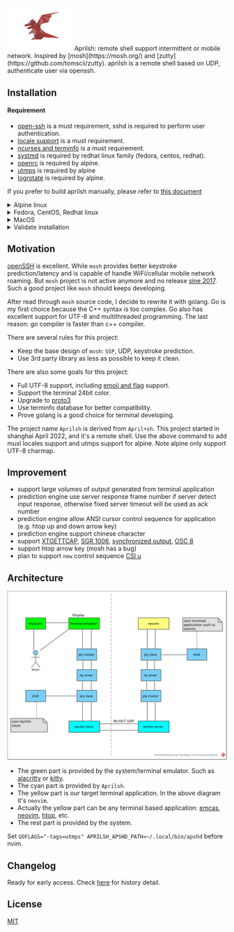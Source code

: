 <img src="img/aprilsh-avatar.png" alt="image" width="150"/>
Aprilsh: remote shell support intermittent or mobile network. Inspired by [mosh](https://mosh.org/) and [zutty](https://github.com/tomscii/zutty). aprilsh is a remote shell based on UDP, authenticate user via openssh.

## Installation

#### Requirement

- [open-ssh](https://www.openssh.com/) is a must requirement, sshd is required to perform user authentication.
- [locale support](https://git.adelielinux.org/adelie/musl-locales/-/wikis/home) is a must requirement.
- [ncurses and terminfo](https://invisible-island.net/ncurses/) is a must requirement.
- [systmd](https://systemd.io/) is required by redhat linux family (fedora, centos, redhat).
- [openrc](https://github.com/OpenRC/openrc) is required by alpine.
- [utmps](https://skarnet.org/software/utmps/) is required by alpine
- [logrotate](https://github.com/logrotate/logrotate) is required by alpine.

If you prefer to build aprilsh manually, please refer to [this document](doc/install-alpine.md)

<details>
<summary>Alpine linux</summary>

Before start apshd, you need to make sure you can ssh login to the target server, please refer to [this doc](doc/ssh-openrc.md) to setup a ssh enabled docker container. Refer to [build doc](doc/build.md) to know how to build apk packages and private repositories.

```sh
# add testing repositories
echo "https://dl-cdn.alpinelinux.org/alpine/edge/testing" >> /etc/apk/repositories
# update repositories metadata
apk update
# install client and server
apk add aprilsh
```
<!-- Note: aprilsh is still waiting for aports approval. For now please use the following private repository. The private repository only provide `x86_64` packages.  -->
<!---->
<!-- ```sh -->
<!-- # add public key -->
<!-- wget -P /etc/apk/keys/ https://ericwq.github.io/alpine/packager-663ebf9b.rsa.pub -->
<!-- # add private repository -->
<!-- echo "https://ericwq.github.io/alpine/v3.19/testing" >> /etc/apk/repositories -->
<!-- # update repositories metadata -->
<!-- apk update -->
<!-- # install client and server -->
<!-- apk add aprilsh -->
<!-- ``` -->

Now you can ssh login to the server and the aprilsh is installed, it's time to start apshd server and login with apsh.

```sh
# start apshd server
rc-service apshd start
# apsh login with port mapping
apsh -m 100 eric@localhost:8022
# apsh login without port mapping
apsh eric@localhost
```

After apsh login, you connection to the remote server is provided by aprilsh.


</details>

<details>
<summary>Fedora, CentOS, Redhat linux</summary>

Before start apshd, you need to make sure you can ssh login to the target server, please refer to [this doc](doc/ssh-systemd.md) to setup a ssh enabled docker container.

Note: This is a private yum/dnf repositories, it only provides `x86_64` packages. Refer to [rpms doc](https://codeberg.org/ericwq/rpms#build-rpm-packages) to understand how to build rpm packages and dnf repositories.

```sh
# import public key to rpm DB
rpm --import https://ericwq.codeberg.page/RPM-GPG-KEY-wangqi
# add new repo to dnf repository
dnf config-manager --add-repo https://ericwq.codeberg.page/aprilsh.repo
# install client and server
dnf install -y aprilsh
```

Now you can ssh login to the server, it's time to start apshd service and login with apsh.

```sh
sudo systemctl start apshd.service      # start apshd service
sudo journalctl -f -u apshd.service     # keep reading the latest apshd.service log
apsh -m 100 packager@localhost:8022     # apsh login to server
apsh packager@localhost                 # apsh login without port mapping
```

After apsh login, you connection to the remote server is provided by aprilsh.

</details>

<details>
<summary>MacOS</summary>

Run the following command to install aprilsh client for macOS.

```sh
brew tap ericwq/utils                   # add tap to homebrew
brew install aprilsh                    # only install aprilsh client
```

After apsh login, you connection to the remote server is provided by aprilsh.

Refer to [homebrew doc](https://github.com/ericwq/homebrew-utils) to know how to create homebrew package and tap.
</details>

<details>
<summary>Validate installation</summary>

by default apshd listen on udp localhost:8100.

```txt
openrc-nvide:~# netstat -lup
Active Internet connections (only servers)
Proto Recv-Q Send-Q Local Address           Foreign Address         State       PID/Program name
udp        0      0 localhost:8100          0.0.0.0:*                           45561/apshd
openrc-nvide:~#
```

now login to the system with apsh (aprilsh client), note the `motd`(welcome message) depends on your linux system.

```txt
qiwang@Qi15Pro client % apsh ide@localhost
openrc-nvide:0.10.2

Lua, C/C++ and Golang Integrated Development Environment.
Powered by neovim, luals, gopls and clangd.
ide@openrc-nvide:~ $
```

if you login on two terminals, on the server, there will be two server processes serve the clients. the following shows `apshd` serve two clients. one is`:8101`, the other is ':8102'

```txt
openrc:~# netstat -lp
Active Internet connections (only servers)
Proto Recv-Q Send-Q Local Address           Foreign Address         State       PID/Program name
tcp        0      0 0.0.0.0:ssh             0.0.0.0:*               LISTEN      225/sshd [listener]
tcp        0      0 :::ssh                  :::*                    LISTEN      225/sshd [listener]
udp        0      0 localhost:8100          0.0.0.0:*                           45561/apshd
udp        0      0 :::8101                 :::*                                45647/apshd
udp        0      0 :::8102                 :::*                                45612/apshd
Active UNIX domain sockets (only servers)
Proto RefCnt Flags       Type       State         I-Node PID/Program name    Path
unix  2      [ ACC ]     STREAM     LISTENING     872486 159/s6-ipcserverd   /run/utmps/.btmpd-socket
unix  2      [ ACC ]     STREAM     LISTENING     869747 253/s6-ipcserverd   /run/utmps/.utmpd-socket
unix  2      [ ACC ]     STREAM     LISTENING     866239 281/s6-ipcserverd   /run/utmps/.wtmpd-socket
openrc-nvide:~#
```

</details>

## Motivation

[openSSH](https://www.openssh.com/) is excellent. While `mosh` provides better keystroke prediction/latency and is capable of handle WiFi/cellular mobile network roaming. But `mosh` project is not active anymore and no release [sine 2017](https://github.com/mobile-shell/mosh/issues/1115). Such a good project like `mosh` should keeps developing.

After read through `mosh` source code, I decide to rewrite it with golang. Go is my first choice because the C++ syntax is too complex. Go also has excellent support for UTF-8 and multithreaded programming. The last reason: go compiler is faster than c++ compiler.

There are several rules for this project:

- Keep the base design of `mosh`: `SSP`, UDP, keystroke prediction.
- Use 3rd party library as less as possible to keep it clean.

There are also some goals for this project:

- Full UTF-8 support, including [emoji and flag](https://unicode.org/emoji/charts/emoji-list.html) support.
- Support the terminal 24bit color.
- Upgrade to [proto3](https://developers.google.com/protocol-buffers/docs/proto3)
- Use terminfo database for better compatibility.
- Prove golang is a good choice for terminal developing.

The project name `Aprilsh` is derived from `April+sh`. This project started in shanghai April 2022, and it's a remote shell. Use the above command to add musl locales support and utmps support for alpine. Note alpine only support UTF-8 charmap.

## Improvement

- support large volumes of output generated from terminal application
- prediction engine use server response frame number if server detect input response, otherwise fixed server timeout will be used as ack number
- prediction engine allow ANSI cursor control sequence for application (e.g. htop up and down arrow key)
- prediction engine support chinese character
- support [XTGETTCAP](https://github.com/ericwq/aprilsh/issues/88), [SGR 1006](https://github.com/ericwq/aprilsh/issues/91),  [synchronized output](https://github.com/ericwq/aprilsh/issues/89),  [OSC 8](https://github.com/ericwq/aprilsh/issues/87)
- support htop arrow key (mosh has a bug)
- plan to support `new` control sequence [CSI u](https://github.com/ericwq/aprilsh/issues/74)

## Architecture

![aprilsh.svg](img/aprilsh.svg)

- The green part is provided by the system/terminal emulator. Such as [alacritty](https://alacritty.org/) or [kitty](https://sw.kovidgoyal.net/kitty/).
- The cyan part is provided by `Aprilsh`.
- The yellow part is our target terminal application. In the above diagram it's `neovim`.
- Actually the yellow part can be any terminal based application: [emcas](https://www.gnu.org/software/emacs/), [neovim](https://neovim.io/), [htop](https://htop.dev/), etc.
- The rest part is provided by the system.

Set `GOFLAGS="-tags=utmps" APRILSH_APSHD_PATH=~/.local/bin/apshd` before nvim.

## Changelog

Ready for early access. Check [here](doc/changelog.md) for history detail.

## License

[MIT](LICENSE)
